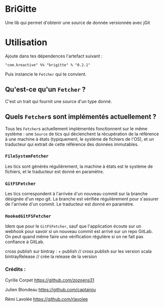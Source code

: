 BriGitte
=================================

Une lib qui permet d'obtenir une source de donnée versionnée avec jGit

# Utilisation

Ajoute dans tes dépendences l'artefact suivant :

    "com.kreactive" %% "brigitte" % "0.2.1"
    
Puis instancie le `Fetcher` qui te convient.

## Qu'est-ce qu'un `Fetcher` ?

C'est un trait qui fournit une source d'un type donné.

## Quels `Fetcher`s sont implémentés actuellement ?

Tous les `Fetcher`s actuellement implémentés fonctionnent sur le même système : une `Source` de tics qui déclenchent 
la récupération de la référence à une machine à états (typiquement, le système de fichiers de l'OS), 
et un traducteur qui extrait de cette référence des données immutables.

### `FileSystemFetcher`

Les tics sont générés régulièrement, la machine à états est le système de fichiers, et le traducteur est donné en paramètre.

### `GitFSFetcher`

Les tics correspondent à l'arrivée d'un nouveau commit sur la branche désignée d'un repo git. 
La branche est vérifiée régulièrement pour s'assurer de l'arrivée d'un commit. Le traducteur est donné en paramètre.

### `HookedGitFSFetcher`

Idem que pour le `GitFSFetcher`, sauf que l'application écoute sur un webhook pour savoir si un nouveau commit est arrivé 
sur un repo GitLab. On peut quand même faire une vérification régulière si on ne fait pas confiance à GitLab.    


cross publish sur bintray :
    + publish          // cross publish sur les version scala
    bintrayRelease     // crée la release de la version


### Crédits :

Cyrille Corpet      https://github.com/zozoens31

Julien Blondeau     https://github.com/captainju

Rémi Lavolée        https://github.com/rlavolee

